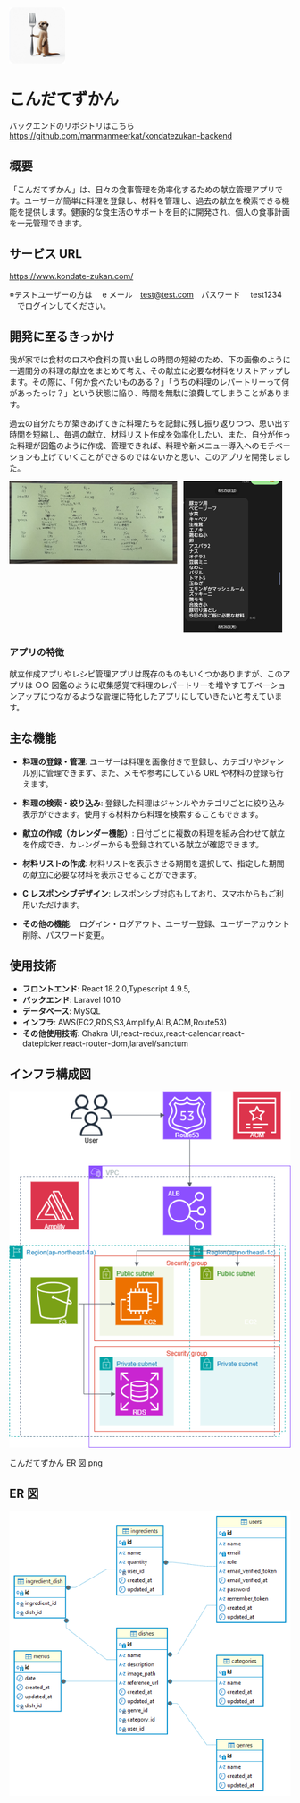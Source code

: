  <img src="public/logo512.png" alt="ファビコン" style="width: 100px; height: 100px; ">

# こんだてずかん

バックエンドのリポジトリはこちら　https://github.com/manmanmeerkat/kondatezukan-backend

## 概要

「こんだてずかん」は、日々の食事管理を効率化するための献立管理アプリです。ユーザーが簡単に料理を登録し、材料を管理し、過去の献立を検索できる機能を提供します。健康的な食生活のサポートを目的に開発され、個人の食事計画を一元管理できます。

## サービス URL

https://www.kondate-zukan.com/

※テストユーザーの方は　 e メール　test@test.com　パスワード　 test1234 　でログインしてください。

## 開発に至るきっかけ

我が家では食材のロスや食料の買い出しの時間の短縮のため、下の画像のように一週間分の料理の献立をまとめて考え、その献立に必要な材料をリストアップします。その際に、「何か食べたいものある？」「うちの料理のレパートリーって何があったっけ？」という状態に陥り、時間を無駄に浪費してしまうことがあります。

過去の自分たちが築きあげてきた料理たちを記録に残し振り返りつつ、思い出す時間を短縮し、毎週の献立、材料リスト作成を効率化したい、また、自分が作った料理が図鑑のように作成、管理できれば、料理や新メニュー導入へのモチベーションも上げていくことができるのではないかと思い、このアプリを開発しました。

<div style="display: flex; justify-content: flex-start; align-items: flex-start;">
  <img src="public/献立表.png" alt="献立表" style="width: 60%; height: auto; margin-right: 10px;" />
  <img src="public/材料リスト.png" alt="材料リスト" style="width: 35%; height: auto;" />
</div>

### アプリの特徴

献立作成アプリやレシピ管理アプリは既存のものもいくつかありますが、このアプリは ○○ 図鑑のように収集感覚で料理のレパートリーを増やすモチベーションアップにつながるような管理に特化したアプリにしていきたいと考えています。

## 主な機能

- **料理の登録・管理**: ユーザーは料理を画像付きで登録し、カテゴリやジャンル別に管理できます、また、メモや参考にしている URL や材料の登録も行えます。
- **料理の検索・絞り込み**: 登録した料理はジャンルやカテゴリごとに絞り込み表示ができます。使用する材料から料理を検索することもできます。
- **献立の作成（カレンダー機能）**: 日付ごとに複数の料理を組み合わせて献立を作成でき、カレンダーからも登録されている献立が確認できます。
- **材料リストの作成**: 材料リストを表示させる期間を選択して、指定した期間の献立に必要な材料を表示させることができます。
- **C レスポンシブデザイン**: レスポンシブ対応もしており、スマホからもご利用いただけます。

- **その他の機能**:　ログイン・ログアウト、ユーザー登録、ユーザーアカウント削除、パスワード変更。

## 使用技術

- **フロントエンド**: React 18.2.0,Typescript 4.9.5,
- **バックエンド**: Laravel 10.10
- **データベース**: MySQL
- **インフラ**: AWS(EC2,RDS,S3,Amplify,ALB,ACM,Route53)
- **その他使用技術**: Chakra UI,react-redux,react-calendar,react-datepicker,react-router-dom,laravel/sanctum

## インフラ構成図

![インフラ構成図](public/こんだてずかんインフラ構成図.png)

こんだてずかん ER 図.png

## ER 図

![ER図](public/こんだてずかんER図.png)
